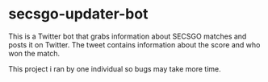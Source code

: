 # secsgo-updater-bot
 This is a Twitter bot that grabs information about SECSGO matches and posts it on Twitter. The tweet contains information about the score and who won the match.

This project i ran by one individual so bugs may take more time.